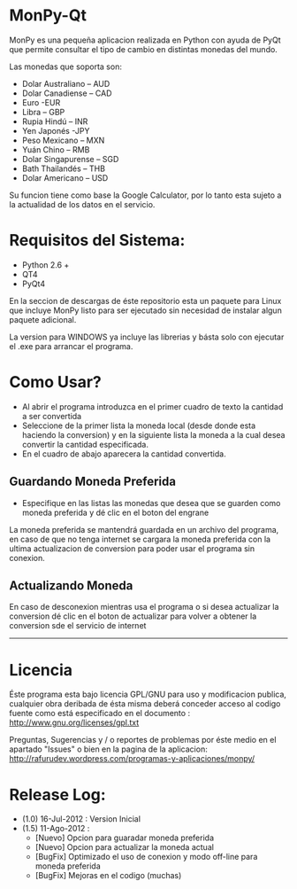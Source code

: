 MonPy-Qt
========

MonPy es una pequeña aplicacion realizada en Python con ayuda de PyQt que permite consultar el tipo de cambio en
distintas monedas del mundo.

Las monedas que soporta son:

+ Dolar Australiano – AUD
+ Dolar Canadiense – CAD
+ Euro -EUR
+ Libra – GBP
+ Rupia Hindú – INR
+ Yen Japonés -JPY
+ Peso Mexicano – MXN
+ Yuán Chino – RMB
+ Dolar Singapurense – SGD
+ Bath Thailandés – THB
+ Dolar Americano – USD 

Su funcion tiene como base la Google Calculator, por lo tanto esta sujeto a la actualidad de los datos en el servicio.

Requisitos del Sistema:
=======================

+ Python 2.6 +
+ QT4
+ PyQt4

En la seccion de descargas de éste repositorio esta un paquete para Linux que incluye MonPy listo para ser ejecutado sin
necesidad de instalar algun paquete adicional.

La version para WINDOWS ya incluye las librerias y básta solo con ejecutar el .exe para arrancar el programa.


Como Usar?
==========
+ Al abrir el programa introduzca en el primer cuadro de texto la cantidad a ser convertida
+ Seleccione de la primer lista la moneda local (desde donde esta haciendo la conversion) y en la siguiente lista la moneda a la cual desea convertir la cantidad especificada.
+ En el cuadro de abajo aparecera la cantidad convertida.

Guardando Moneda Preferida
--------------------------
+ Especifique en las listas las monedas que desea que se guarden como moneda preferida y dé clic en el boton del engrane

La moneda preferida se mantendrá guardada en un archivo del programa, en caso de que no tenga internet se cargara la moneda preferida con la ultima actualizacion de conversion para poder usar el programa sin conexion.

Actualizando Moneda
-------------------
En caso de desconexion mientras usa el programa o si desea actualizar la conversion dé clic en el boton de actualizar para volver a obtener la conversion sde el servicio de internet


--------------------------------------------------------------------------------------------


Licencia
========

Éste programa esta bajo licencia GPL/GNU para uso y modificacion publica, cualquier obra deribada de ésta misma deberá
conceder acceso al codigo fuente como está especificado en el documento : http://www.gnu.org/licenses/gpl.txt

Preguntas, Sugerencias y / o reportes de problemas por éste medio en el apartado "Issues" o bien en la pagina de la 
aplicacion:
http://rafurudev.wordpress.com/programas-y-aplicaciones/monpy/


Release Log:
============

+ (1.0) 16-Jul-2012 : Version Inicial
+ (1.5)	11-Ago-2012 : 
	+ [Nuevo] Opcion para guaradar moneda preferida
	+ [Nuevo] Opcion para actualizar la moneda actual
	+ [BugFix]	Optimizado el uso de conexion y modo off-line para moneda preferida
	+ [BugFix]	Mejoras en el codigo (muchas)
